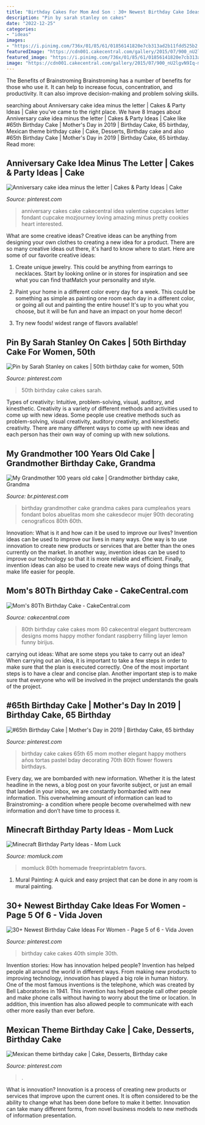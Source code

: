 ```yaml
---
title: "Birthday Cakes For Mom And Son : 30+ Newest Birthday Cake Ideas For Women"
description: "Pin by sarah stanley on cakes"
date: "2022-12-25"
categories:
- "ideas"
images:
- "https://i.pinimg.com/736x/01/85/61/01856141820e7cb313ad2b11fdd525b2.jpg"
featuredImage: "https://cdn001.cakecentral.com/gallery/2015/07/900_nU2lgvN9Iq-moms-80th-birthday-cake.jpg"
featured_image: "https://i.pinimg.com/736x/01/85/61/01856141820e7cb313ad2b11fdd525b2.jpg"
image: "https://cdn001.cakecentral.com/gallery/2015/07/900_nU2lgvN9Iq-moms-80th-birthday-cake.jpg"
---
```



The Benefits of Brainstroming
Brainstroming has a number of benefits for those who use it. It can help to increase focus, concentration, and productivity. It can also improve decision-making and problem solving skills.

	

		
searching about Anniversary cake idea minus the letter | Cakes &amp; Party Ideas | Cake you've came to the right place. We have 8 Images about Anniversary cake idea minus the letter | Cakes &amp; Party Ideas | Cake like #65th Birthday Cake | Mother&#039;s Day in 2019 | Birthday Cake, 65 birthday, Mexican theme birthday cake | Cake, Desserts, Birthday cake and also #65th Birthday Cake | Mother&#039;s Day in 2019 | Birthday Cake, 65 birthday. Read more:
		
    
## Anniversary Cake Idea Minus The Letter | Cakes &amp; Party Ideas | Cake

<img loading=lazy src="https://i.pinimg.com/736x/f1/35/05/f13505dd27a259de0533b517401b88e3--anniversary-cakes-anniversary-ideas.jpg?b=t" onerror="this.onerror=null;this.src='https://tse1.mm.bing.net/th?id=OIP._AakWFzwTySO20qQgaapPgHaJ3&amp;pid=15.1';" alt="Anniversary cake idea minus the letter | Cakes &amp; Party Ideas | Cake">

_Source: pinterest.com_

>anniversary cakes cake cakecentral idea valentine cupcakes letter fondant cupcake mozjourney loving amazing minus pretty cookies heart interested. 

	

What are some creative ideas?
Creative ideas can be anything from designing your own clothes to creating a new idea for a product. There are so many creative ideas out there, it's hard to know where to start. Here are some of our favorite creative ideas:
1. Create unique jewelry. This could be anything from earrings to necklaces. Start by looking online or in stores for inspiration and see what you can find thatMatch your personality and style.

2. Paint your home in a different color every day for a week. This could be something as simple as painting one room each day in a different color, or going all out and painting the entire house! It's up to you what you choose, but it will be fun and have an impact on your home decor!

3. Try new foods! widest range of flavors available!

    
## Pin By Sarah Stanley On Cakes | 50th Birthday Cake For Women, 50th

<img loading=lazy src="https://i.pinimg.com/736x/0d/d4/84/0dd484b5a15b5730ff57afcb6d78983f--cakes.jpg" onerror="this.onerror=null;this.src='https://tse4.mm.bing.net/th?id=OIP.L77K9W0VKUmH9p7v7VeiSgHaJ4&amp;pid=15.1';" alt="Pin by Sarah Stanley on cakes | 50th birthday cake for women, 50th">

_Source: pinterest.com_

>50th birthday cake cakes sarah. 

	

Types of creativity: Intuitive, problem-solving, visual, auditory, and kinesthetic.
Creativity is a variety of different methods and activities used to come up with new ideas. Some people use creative methods such as problem-solving, visual creativity, auditory creativity, and kinesthetic creativity. There are many different ways to come up with new ideas and each person has their own way of coming up with new solutions.

    
## My Grandmother 100 Years Old Cake | Grandmother Birthday Cake, Grandma

<img loading=lazy src="https://i.pinimg.com/736x/10/4a/85/104a85f1440be2057676317ea6c482e3.jpg" onerror="this.onerror=null;this.src='https://tse2.mm.bing.net/th?id=OIP.LhhMF1dcvi2kohrJV8E1HwAAAA&amp;pid=15.1';" alt="My Grandmother 100 years old cake | Grandmother birthday cake, Grandma">

_Source: br.pinterest.com_

>birthday grandmother cake grandma cakes para cumpleaños years fondant bolos abuelitas mom she cakesdecor mujer 90th decorating cenograficos 80th 60th. 

	

Innovation: What is it and how can it be used to improve our lives?
Invention ideas can be used to improve our lives in many ways. One way is to use innovation to create new products or services that are better than the ones currently on the market. In another way, invention ideas can be used to improve our technology so that it is more reliable and efficient. Finally, invention ideas can also be used to create new ways of doing things that make life easier for people.

    
## Mom&#039;s 80Th Birthday Cake - CakeCentral.com

<img loading=lazy src="https://cdn001.cakecentral.com/gallery/2015/07/900_nU2lgvN9Iq-moms-80th-birthday-cake.jpg" onerror="this.onerror=null;this.src='https://tse4.mm.bing.net/th?id=OIP.QV39QNU9BXOT7XvgT3im9gHaJ4&amp;pid=15.1';" alt="Mom&#039;s 80Th Birthday Cake - CakeCentral.com">

_Source: cakecentral.com_

>80th birthday cake cakes mom 80 cakecentral elegant buttercream designs moms happy mother fondant raspberry filling layer lemon funny birijus. 

	

carrying out ideas: What are some steps you take to carry out an idea?
When carrying out an idea, it is important to take a few steps in order to make sure that the plan is executed correctly. One of the most important steps is to have a clear and concise plan. Another important step is to make sure that everyone who will be involved in the project understands the goals of the project.

    
## #65th Birthday Cake | Mother&#039;s Day In 2019 | Birthday Cake, 65 Birthday

<img loading=lazy src="https://i.pinimg.com/736x/7f/50/dc/7f50dc5944dcfc306c392aca1c05f013--th-birthday-cakes--birthday.jpg?b=t" onerror="this.onerror=null;this.src='https://tse3.mm.bing.net/th?id=OIP.N2YdS_qN1ENsRfnw47IP4AHaJ3&amp;pid=15.1';" alt="#65th Birthday Cake | Mother&#039;s Day in 2019 | Birthday Cake, 65 birthday">

_Source: pinterest.com_

>birthday cake cakes 65th 65 mom mother elegant happy mothers años tortas pastel bday decorating 70th 80th flower flowers birthdays. 

	

Every day, we are bombarded with new information. Whether it is the latest headline in the news, a blog post on your favorite subject, or just an email that landed in your inbox, we are constantly bombarded with new information. This overwhelming amount of information can lead to Brainstroming- a condition where people become overwhelmed with new information and don’t have time to process it.

    
## Minecraft Birthday Party Ideas - Mom Luck

<img loading=lazy src="https://momluck.com/wp-content/uploads/2014/06/minecraft-ideas--e1421001556318.jpg" onerror="this.onerror=null;this.src='https://tse4.mm.bing.net/th?id=OIP.uS57mNo7gu6sN8gazrSwKwHaKd&amp;pid=15.1';" alt="Minecraft Birthday Party Ideas - Mom Luck">

_Source: momluck.com_

>momluck 80th homemade freeprintabletm favors. 

	

1. Mural Painting: A quick and easy project that can be done in any room is mural painting.

    
## 30+ Newest Birthday Cake Ideas For Women - Page 5 Of 6 - Vida Joven

<img loading=lazy src="https://i.pinimg.com/736x/01/85/61/01856141820e7cb313ad2b11fdd525b2.jpg" onerror="this.onerror=null;this.src='https://tse1.mm.bing.net/th?id=OIP.Rir4UyTCJDfUIPtWHh_DAQHaHa&amp;pid=15.1';" alt="30+ Newest Birthday Cake Ideas For Women - Page 5 of 6 - Vida Joven">

_Source: pinterest.com_

>birthday cake cakes 40th simple 30th. 

	

Invention stories: How has innovation helped people?
Invention has helped people all around the world in different ways. From making new products to improving technology, innovation has played a big role in human history. One of the most famous inventions is the telephone, which was created by Bell Laboratories in 1941. This invention has helped people call other people and make phone calls without having to worry about the time or location. In addition, this invention has also allowed people to communicate with each other more easily than ever before.

    
## Mexican Theme Birthday Cake | Cake, Desserts, Birthday Cake

<img loading=lazy src="https://i.pinimg.com/736x/51/3a/a6/513aa67000041673aed32029b006be07.jpg" onerror="this.onerror=null;this.src='https://tse4.mm.bing.net/th?id=OIP.sFGxqzI1XkhEO2A6AVOXhQHaJ3&amp;pid=15.1';" alt="Mexican theme birthday cake | Cake, Desserts, Birthday cake">

_Source: pinterest.com_

>. 

	

What is innovation?
Innovation is a process of creating new products or services that improve upon the current ones. It is often considered to be the ability to change what has been done before to make it better. Innovation can take many different forms, from novel business models to new methods of information presentation.

